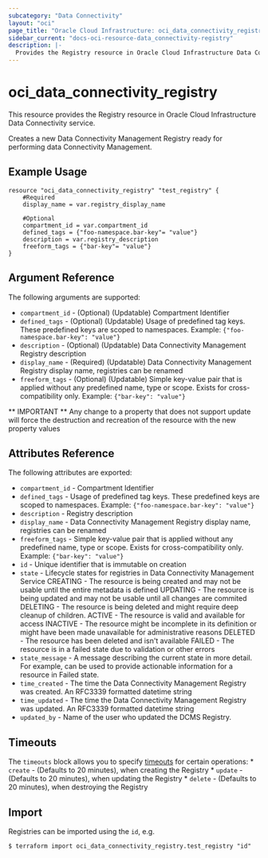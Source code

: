 ```yaml
---
subcategory: "Data Connectivity"
layout: "oci"
page_title: "Oracle Cloud Infrastructure: oci_data_connectivity_registry"
sidebar_current: "docs-oci-resource-data_connectivity-registry"
description: |-
  Provides the Registry resource in Oracle Cloud Infrastructure Data Connectivity service
---
```


# oci_data_connectivity_registry
This resource provides the Registry resource in Oracle Cloud Infrastructure Data Connectivity service.

Creates a new Data Connectivity Management Registry ready for performing data Connectivity Management.


## Example Usage

```hcl
resource "oci_data_connectivity_registry" "test_registry" {
	#Required
	display_name = var.registry_display_name

	#Optional
	compartment_id = var.compartment_id
	defined_tags = {"foo-namespace.bar-key"= "value"}
	description = var.registry_description
	freeform_tags = {"bar-key"= "value"}
}
```

## Argument Reference

The following arguments are supported:

* `compartment_id` - (Optional) (Updatable) Compartment Identifier
* `defined_tags` - (Optional) (Updatable) Usage of predefined tag keys. These predefined keys are scoped to namespaces. Example: `{"foo-namespace.bar-key": "value"}` 
* `description` - (Optional) (Updatable) Data Connectivity Management Registry description
* `display_name` - (Required) (Updatable) Data Connectivity Management Registry display name, registries can be renamed
* `freeform_tags` - (Optional) (Updatable) Simple key-value pair that is applied without any predefined name, type or scope. Exists for cross-compatibility only. Example: `{"bar-key": "value"}` 


** IMPORTANT **
Any change to a property that does not support update will force the destruction and recreation of the resource with the new property values

## Attributes Reference

The following attributes are exported:

* `compartment_id` - Compartment Identifier
* `defined_tags` - Usage of predefined tag keys. These predefined keys are scoped to namespaces. Example: `{"foo-namespace.bar-key": "value"}` 
* `description` - Registry description
* `display_name` - Data Connectivity Management Registry display name, registries can be renamed
* `freeform_tags` - Simple key-value pair that is applied without any predefined name, type or scope. Exists for cross-compatibility only. Example: `{"bar-key": "value"}` 
* `id` - Unique identifier that is immutable on creation
* `state` - Lifecycle states for registries in Data Connectivity Management Service CREATING - The resource is being created and may not be usable until the entire metadata is defined UPDATING - The resource is being updated and may not be usable until all changes are commited DELETING - The resource is being deleted and might require deep cleanup of children. ACTIVE   - The resource is valid and available for access INACTIVE - The resource might be incomplete in its definition or might have been made unavailable for administrative reasons DELETED  - The resource has been deleted and isn't available FAILED   - The resource is in a failed state due to validation or other errors 
* `state_message` - A message describing the current state in more detail. For example, can be used to provide actionable information for a resource in Failed state.
* `time_created` - The time the Data Connectivity Management Registry was created. An RFC3339 formatted datetime string
* `time_updated` - The time the Data Connectivity Management Registry was updated. An RFC3339 formatted datetime string
* `updated_by` - Name of the user who updated the DCMS Registry.

## Timeouts

The `timeouts` block allows you to specify [timeouts](https://registry.terraform.io/providers/hashicorp/oci/latest/docs/guides/changing_timeouts) for certain operations:
	* `create` - (Defaults to 20 minutes), when creating the Registry
	* `update` - (Defaults to 20 minutes), when updating the Registry
	* `delete` - (Defaults to 20 minutes), when destroying the Registry


## Import

Registries can be imported using the `id`, e.g.

```
$ terraform import oci_data_connectivity_registry.test_registry "id"
```

